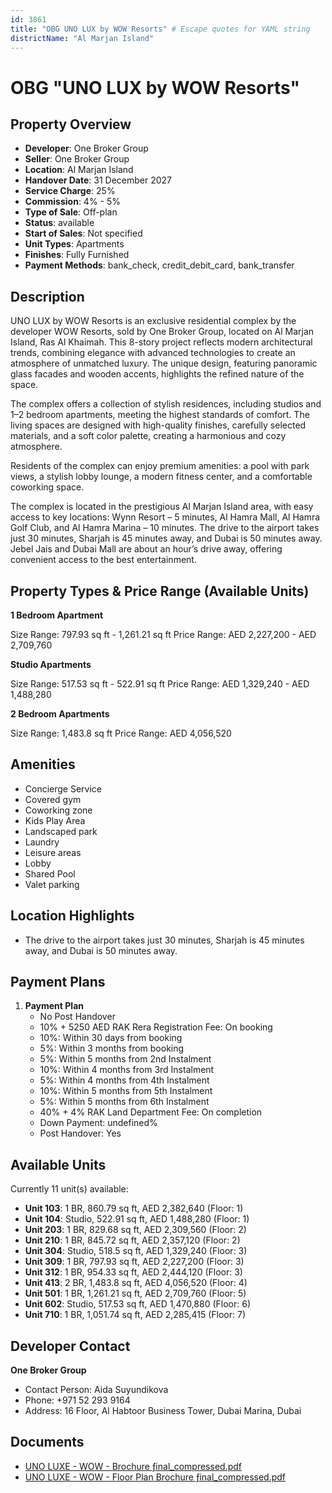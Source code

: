 ```yaml
---
id: 3861
title: "OBG UNO LUX by WOW Resorts" # Escape quotes for YAML string
districtName: "Al Marjan Island"
---
```


# OBG "UNO LUX by WOW Resorts"

## Property Overview
- **Developer**: One Broker Group
- **Seller**: One Broker Group
- **Location**: Al Marjan Island
- **Handover Date**: 31 December 2027
- **Service Charge**: 25%
- **Commission**: 4% - 5%
- **Type of Sale**: Off-plan
- **Status**: available
- **Start of Sales**: Not specified
- **Unit Types**: Apartments
- **Finishes**: Fully Furnished
- **Payment Methods**: bank_check, credit_debit_card, bank_transfer

## Description
UNO LUX by WOW Resorts is an exclusive residential complex by the developer WOW Resorts, sold by One Broker Group, located on Al Marjan Island, Ras Al Khaimah. This 8-story project reflects modern architectural trends, combining elegance with advanced technologies to create an atmosphere of unmatched luxury. The unique design, featuring panoramic glass facades and wooden accents, highlights the refined nature of the space.

The complex offers a collection of stylish residences, including studios and 1–2 bedroom apartments, meeting the highest standards of comfort. The living spaces are designed with high-quality finishes, carefully selected materials, and a soft color palette, creating a harmonious and cozy atmosphere.

Residents of the complex can enjoy premium amenities: a pool with park views, a stylish lobby lounge, a modern fitness center, and a comfortable coworking space.

The complex is located in the prestigious Al Marjan Island area, with easy access to key locations: Wynn Resort – 5 minutes, Al Hamra Mall, Al Hamra Golf Club, and Al Hamra Marina – 10 minutes. The drive to the airport takes just 30 minutes, Sharjah is 45 minutes away, and Dubai is 50 minutes away. Jebel Jais and Dubai Mall are about an hour’s drive away, offering convenient access to the best entertainment.

## Property Types & Price Range (Available Units)
**1 Bedroom Apartment**

Size Range: 797.93 sq ft - 1,261.21 sq ft
Price Range: AED 2,227,200 - AED 2,709,760

**Studio Apartments**

Size Range: 517.53 sq ft - 522.91 sq ft
Price Range: AED 1,329,240 - AED 1,488,280

**2 Bedroom Apartments**

Size Range: 1,483.8 sq ft
Price Range: AED 4,056,520

## Amenities
- Concierge Service
- Covered gym
- Coworking zone
- Kids Play Area
- Landscaped park
- Laundry
- Leisure areas
- Lobby
- Shared Pool
- Valet parking

## Location Highlights
- The drive to the airport takes just 30 minutes, Sharjah is 45 minutes away, and Dubai is 50 minutes away.

## Payment Plans
1. **Payment Plan**
   - No Post Handover
   - 10% + 5250 AED RAK Rera Registration Fee: On booking
   - 10%: Within 30 days from booking
   - 5%: Within 3 months from booking
   - 5%: Within 5 months from 2nd Instalment
   - 10%: Within 4 months from 3rd Instalment
   - 5%: Within 4 months from 4th Instalment
   - 10%: Within 5 months from 5th Instalment
   - 5%: Within 5 months from 6th Instalment
   - 40% + 4% RAK Land Department Fee: On completion
   - Down Payment: undefined%
   - Post Handover: Yes

## Available Units
Currently 11 unit(s) available:
- **Unit 103**: 1 BR, 860.79 sq ft, AED 2,382,640 (Floor: 1)
- **Unit 104**: Studio, 522.91 sq ft, AED 1,488,280 (Floor: 1)
- **Unit 203**: 1 BR, 829.68 sq ft, AED 2,309,560 (Floor: 2)
- **Unit 210**: 1 BR, 845.72 sq ft, AED 2,357,120 (Floor: 2)
- **Unit 304**: Studio, 518.5 sq ft, AED 1,329,240 (Floor: 3)
- **Unit 309**: 1 BR, 797.93 sq ft, AED 2,227,200 (Floor: 3)
- **Unit 312**: 1 BR, 954.33 sq ft, AED 2,444,120 (Floor: 3)
- **Unit 413**: 2 BR, 1,483.8 sq ft, AED 4,056,520 (Floor: 4)
- **Unit 501**: 1 BR, 1,261.21 sq ft, AED 2,709,760 (Floor: 5)
- **Unit 602**: Studio, 517.53 sq ft, AED 1,470,880 (Floor: 6)
- **Unit 710**: 1 BR, 1,051.74 sq ft, AED 2,285,415 (Floor: 7)

## Developer Contact
**One Broker Group**
- Contact Person: Aida Suyundikova
- Phone: +971 52 293 9164
- Address: 16 Floor, Al Habtoor Business Tower, Dubai Marina, Dubai

## Documents
- [UNO LUXE - WOW - Brochure ƒinal_compressed.pdf](https://cdn.geniemap.net/2025/02/24/Q1SIFXhepJgEvXQt8oEYsdMyQEXgG0HlDtDPWMXt.pdf)
- [UNO LUXE - WOW - Floor Plan Brochure ƒinal_compressed.pdf](https://cdn.geniemap.net/2025/02/24/QWCb0idkTHK4JtfhxJIveqJHJtMeRXl4BzhdG2yk.pdf)
